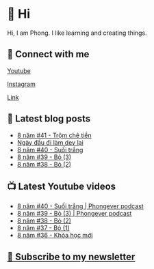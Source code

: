 # 👋 Hi

Hi, I am Phong. I like learning and creating things.

## 🔗 Connect with me
[Youtube](https://www.youtube.com/@phongever "Youtube")

[Instagram](https://www.instagram.com/phongever "Instagram")

[Link](https://beacons.ai/phongever "Link")

## 📝 Latest blog posts

<!-- BLOG-POST-LIST:START -->
- [8 năm #41 - Trộm chê tiền](https://phongever.substack.com/p/8-nam-41-trom-che-tien)
- [Ngày đầu đi làm dev lại](https://phongever.substack.com/p/ngay-au-i-lam-dev-lai)
- [8 năm #40 - Suối trắng](https://phongever.substack.com/p/8-nam-40-suoi-trang)
- [8 năm #39 - Bỏ &lpar;3&rpar;](https://phongever.substack.com/p/8-nam-39-bo-3)
- [8 năm #38 - Bỏ &lpar;2&rpar;](https://phongever.substack.com/p/8-nam-38-bo-2)
<!-- BLOG-POST-LIST:END -->

## 📺 Latest Youtube videos

<!-- YOUTUBE-VIDEO-LIST:START -->
- [8 năm #40 - Suối trắng | Phongever podcast](https://www.youtube.com/watch?v=k1NKZaKBarw)
- [8 năm #39 - Bỏ &lpar;3&rpar; | Phongever podcast](https://www.youtube.com/watch?v=t1aRpYsleXU)
- [8 năm #38 - Bỏ &lpar;2&rpar;](https://www.youtube.com/watch?v=nvjURZ4qP6s)
- [8 năm #37 - Bỏ &lpar;1&rpar;](https://www.youtube.com/watch?v=fOwrc5fnd3c)
- [8 năm #36 - Khóa học mới](https://www.youtube.com/watch?v=1LK747WXKwA)
<!-- YOUTUBE-VIDEO-LIST:END -->

## [💌 Subscribe to my newsletter](https://phongever.substack.com/)
